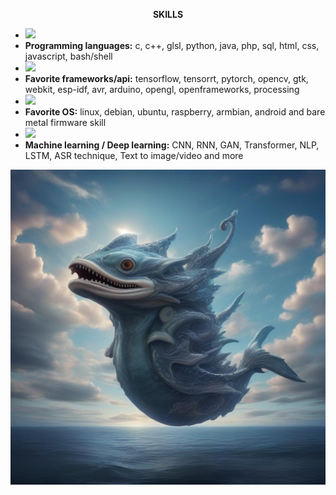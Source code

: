 <p align="center"><b>SKILLS</b></p>
<ul>
  <li><img src="https://skillicons.dev/icons?i=c,cpp,py,java,php,html,css,javascript,postgres,jquery,gtk"/></li>
  <li><b>Programming languages:</b> c, c++, glsl, python, java, php, sql, html, css, javascript, bash/shell </li>
  <li><img src="https://skillicons.dev/icons?i=tensorflow,pytorch,opencv,arduino,bash,androidstudio,emacs,vim,github"/></li>
  <li><b>Favorite frameworks/api:</b> tensorflow, tensorrt, pytorch, opencv, gtk, webkit, esp-idf, avr, arduino, opengl, openframeworks, processing</li>
  <li><img src="https://skillicons.dev/icons?i=linux,debian,ubuntu,raspberrypi,docker,windows"/></li>
  <li><b>Favorite OS:</b> linux, debian, ubuntu, raspberry, armbian, android and bare metal firmware skill</li>
  <li><img src="https://skillicons.dev/icons?i=ai"/></li>
  <li><b>Machine learning / Deep learning:</b> CNN, RNN, GAN, Transformer, NLP, LSTM, ASR technique, Text to image/video and more</b></li>
</ul>
<p align="center">
<img src="https://github.com/kashimAstro/kashimAstro/blob/master/IA_IMMAGINE_GEN.jpeg"/>
<!--<img src="https://github.com/kashimAstro/kashimAstro/blob/master/human.gif"/>-->
</p>
